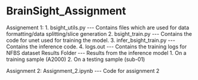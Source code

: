 # BrainSight_Assignment

Assignement 1:
    1. bsight_utils.py --- Contains files which are used for data formatting/data splitting/slice generation
    2. bsight_train.py --- Contains the code for unet used for training the model.
    3. infer_bsight_train.py --- Contains the inference code. 
    4. logs.out --- Contains the training logs for NFBS dataset
    Results Folder --- Results from the inference model
      1. On a training sample (A2000)
      2. On a testing sample (sub-01)


Assignment 2:
Assignment_2.ipynb --- Code for assignment 2
